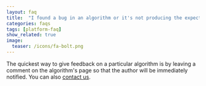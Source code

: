 ```yaml
---
layout: faq
title:  "I found a bug in an algorithm or it's not producing the expected results, what can I do?"
categories: faqs
tags: [platform-faq]
show_related: true
image:
  teaser: /icons/fa-bolt.png
---
```


The quickest way to give feedback on a particular algorithm is by leaving a comment on the algorithm's page so that the author will be immediately notified. You can also [contact us](https://algorithmia.com/contact).